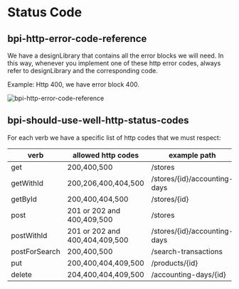 # Status Code

## bpi-http-error-code-reference

We have a designLibrary that contains all the error blocks we will need. In this way, whenever you implement one of these http error codes, always refer to designLibrary and the corresponding code.

Example: Http 400, we have error block 400.

![bpi-http-error-code-reference](https://raw.github.com/bancobpi/style-guide/main/static/bpi-http-error-code-reference.jpg)

## bpi-should-use-well-http-status-codes

For each verb we have a specific list of http codes that we must respect:

verb           | allowed http codes            | example path
---------------|-------------------------------|---------
 get           | 200,400,500                   | /stores
 getWithId     | 200,206,400,404,500           | /stores/{id}/accounting-days
 getById       | 200,400,404,500               | /stores/{id}
 post          | 201 or 202 and 400,409,500    | /stores
 postWithId    | 201 or 202 and 400,404,409,500| /stores/{id}/accounting-days
 postForSearch | 200,400,500                   | /search-transactions
 put           | 200,400,404,409,500           | /products/{id}
 delete        | 204,400,404,409,500           | /accounting-days/{id}
